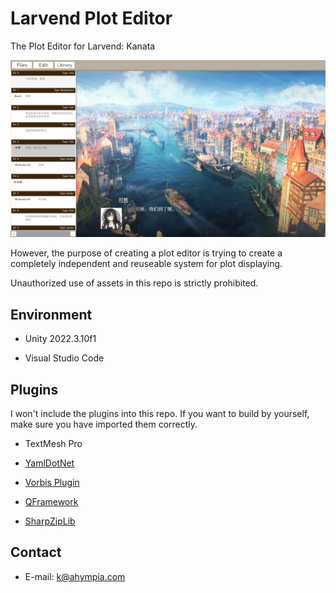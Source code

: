 # Larvend Plot Editor

The Plot Editor for Larvend: Kanata

![alt Preview of Editor](./Preview.png)

However, the purpose of creating a plot editor is trying to create a completely independent and reuseable system for plot displaying.

Unauthorized use of assets in this repo is strictly prohibited.

## Environment

- Unity 2022.3.10f1

- Visual Studio Code

## Plugins

I won't include the plugins into this repo. If you want to build by yourself, make sure you have imported them correctly.

- TextMesh Pro

- [YamlDotNet](https://github.com/aaubry/YamlDotNet)

- [Vorbis Plugin](https://github.com/gindemit/unity-wrapper-vorbis)

- [QFramework](https://github.com/liangxiegame/QFramework)

- [SharpZipLib](https://github.com/icsharpcode/SharpZipLib)

## Contact

- E-mail: <a href="mailto:k@ahympia.com"> k@ahympia.com </a>